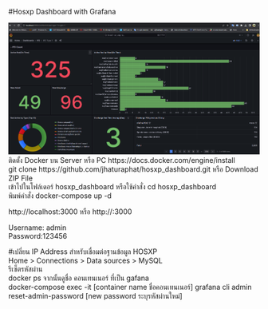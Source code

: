 #Hosxp Dashboard with Grafana

<img src="/dashboard-1.png" width="900"> 
<br>
<label>ติดตั้ง Docker บน Server หรือ PC https://docs.docker.com/engine/install </label><br>
<label>git clone https://github.com/jhaturaphat/hosxp_dashboard.git หรือ Download ZIP File</label><br>
<label>เข้าไปในโฟล์เดอร์ hosxp_dashboard หรือใช้คำสั่ง cd hosxp_dashboard </label> <br>
<label>พิมพ์คำสั่ง docker-compose up -d </label><br>

<label>http://localhost:3000 หรือ http://<ip-server>:3000 </label><br>

<label>Username: admin <br> Password:123456</label>
<div>
#เปลี่ยน IP Address สำหรับเชื่อมต่อฐานข้อมูล HOSXP  <br>
<label>Home > Connections > Data sources > MySQL</label>
</div>
<div>
รีเซ็ตรหัสผ่าน <br>
docker ps จากนั้นดูชื่อ คอนเทนเนอร์ ที่เป็น gafana <br>
docker-compose exec -it [container name ชื่อคอนเทนเนอร์] grafana cli admin reset-admin-password [new password ระบุรหัสผ่านใหม่]
</div>
